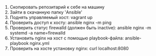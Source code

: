 1. Скопировать репозитарий к себе на машину
2. Зайти в скачанную папку 'Ansible'
3. Поднять управляемый хост: vagrant up
4. Проверить доступ к хосту: ansible nginx -m ping
5. Проверить статус firewalld (должен быть inactive): ansible nginx -m systemd -a name=firewalld
6. Установить nginx на хост с помощью playbook-файла: ansible-playbook nginx.yml
7. Проверить на хосте установку nginx: curl localhost:8080
